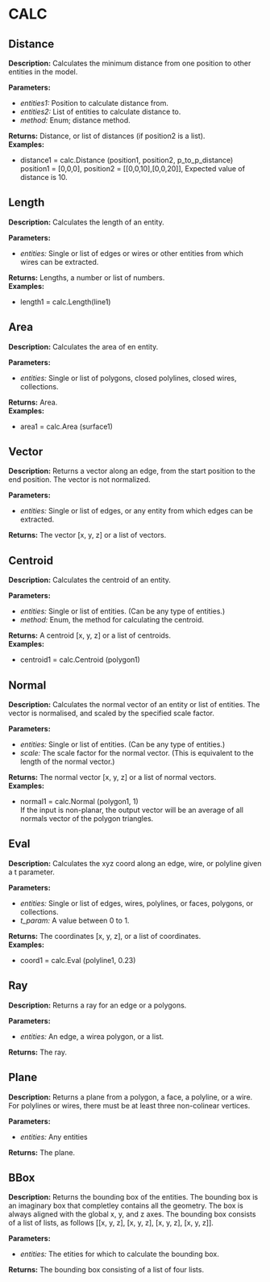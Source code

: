 # CALC  
  
## Distance  
  
  
**Description:** Calculates the minimum distance from one position to other entities in the model.  
  
**Parameters:**  
  * *entities1:* Position to calculate distance from.  
  * *entities2:* List of entities to calculate distance to.  
  * *method:* Enum; distance method.  
  
**Returns:** Distance, or list of distances (if position2 is a list).  
**Examples:**  
  * distance1 = calc.Distance (position1, position2, p_to_p_distance)  
    position1 = [0,0,0], position2 = [[0,0,10],[0,0,20]], Expected value of distance is 10.
  
  
  
## Length  
  
  
**Description:** Calculates the length of an entity.  
  
**Parameters:**  
  * *entities:* Single or list of edges or wires or other entities from which wires can be extracted.  
  
**Returns:** Lengths, a number or list of numbers.  
**Examples:**  
  * length1 = calc.Length(line1)
  
  
  
## Area  
  
  
**Description:** Calculates the area of en entity.  
  
**Parameters:**  
  * *entities:* Single or list of polygons, closed polylines, closed wires, collections.  
  
**Returns:** Area.  
**Examples:**  
  * area1 = calc.Area (surface1)
  
  
  
## Vector  
  
  
**Description:** Returns a vector along an edge, from the start position to the end position.
The vector is not normalized.  
  
**Parameters:**  
  * *entities:* Single or list of edges, or any entity from which edges can be extracted.  
  
**Returns:** The vector [x, y, z] or a list of vectors.  
  
  
## Centroid  
  
  
**Description:** Calculates the centroid of an entity.  
  
**Parameters:**  
  * *entities:* Single or list of entities. (Can be any type of entities.)  
  * *method:* Enum, the method for calculating the centroid.  
  
**Returns:** A centroid [x, y, z] or a list of centroids.  
**Examples:**  
  * centroid1 = calc.Centroid (polygon1)
  
  
  
## Normal  
  
  
**Description:** Calculates the normal vector of an entity or list of entities. The vector is normalised, and scaled
by the specified scale factor.  
  
**Parameters:**  
  * *entities:* Single or list of entities. (Can be any type of entities.)  
  * *scale:* The scale factor for the normal vector. (This is equivalent to the length of the normal vector.)  
  
**Returns:** The normal vector [x, y, z] or a list of normal vectors.  
**Examples:**  
  * normal1 = calc.Normal (polygon1, 1)  
    If the input is non-planar, the output vector will be an average of all normals vector of the polygon triangles.
  
  
  
## Eval  
  
  
**Description:** Calculates the xyz coord along an edge, wire, or polyline given a t parameter.  
  
**Parameters:**  
  * *entities:* Single or list of edges, wires, polylines, or faces, polygons, or collections.  
  * *t_param:* A value between 0 to 1.  
  
**Returns:** The coordinates [x, y, z], or a list of coordinates.  
**Examples:**  
  * coord1 = calc.Eval (polyline1, 0.23)
  
  
  
## Ray  
  
  
**Description:** Returns a ray for an edge or a polygons.  
  
**Parameters:**  
  * *entities:* An edge, a wirea polygon, or a list.  
  
**Returns:** The ray.  
  
  
## Plane  
  
  
**Description:** Returns a plane from a polygon, a face, a polyline, or a wire.
For polylines or wires, there must be at least three non-colinear vertices.  
  
**Parameters:**  
  * *entities:* Any entities  
  
**Returns:** The plane.  
  
  
## BBox  
  
  
**Description:** Returns the bounding box of the entities.
The bounding box is an imaginary box that completley contains all the geometry.
The box is always aligned with the global x, y, and z axes.
The bounding box consists of a list of lists, as follows [[x, y, z], [x, y, z], [x, y, z], [x, y, z]].  
  
**Parameters:**  
  * *entities:* The etities for which to calculate the bounding box.  
  
**Returns:** The bounding box consisting of a list of four lists.  
  
  
